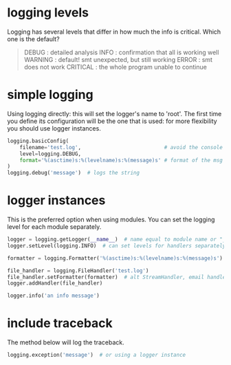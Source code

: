 # logging levels
Logging has several levels that differ in how much the info is critical. Which one is the default?

> DEBUG    : detailed analysis
> INFO     : confirmation that all is working well
> WARNING  : default! smt unexpected, but still working
> ERROR    : smt does not work
> CRITICAL : the whole program unable to continue

# simple logging
Using logging directly: this will set the logger's name to 'root'. The first time you define its configuration will be the one that is used: for more flexibility you should use logger instances. 

```python
logging.basicConfig(
    filename='test.log',                           # avoid the console
    level=logging.DEBUG,
    format='%(asctime)s:%(levelname)s:%(message)s' # format of the msg
)
logging.debug('message')  # logs the string
```

# logger instances
This is the preferred option when using modules. You can set the logging level for each module separately.

```python
logger = logging.getLogger(__name__)  # name equal to module name or "__main__"
logger.setLevel(logging.INFO)  # can set levels for handlers separately, but the main logger sets the max level

formatter = logging.Formatter('%(asctime)s:%(levelname)s:%(message)s')

file_handler = logging.FileHandler('test.log')
file_handler.setFormatter(formatter)  # alt StreamHandler, email handler, etc
logger.addHandler(file_handler)

logger.info('an info message')
```

# include traceback
The method below will log the traceback.

```python
logging.exception('message')  # or using a logger instance
```
